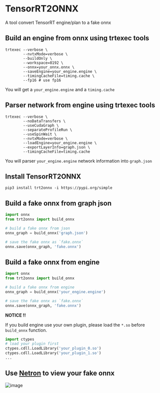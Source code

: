 # TensorRT2ONNX

A tool convert TensorRT engine/plan to a fake onnx

## Build an engine from onnx using trtexec tools

```shell
trtexec --verbose \
        --nvtxMode=verbose \
        --buildOnly \
        --workspace=8192 \
        --onnx=your_onnx.onnx \
        --saveEngine=your_engine.engine \
        --timingCacheFile=timing.cache \
        --fp16 # use fp16
```

You will get a `your_engine.engine` and a `timing.cache`

## Parser network from engine using trtexec tools

```shell
trtexec --verbose \
        --noDataTransfers \
        --useCudaGraph \
        --separateProfileRun \
        --useSpinWait \
        --nvtxMode=verbose \
        --loadEngine=your_engine.engine \
        --exportLayerInfo=graph.json \
        --timingCacheFile=timing.cache
```

You will parser `your_engine.engine` network information into `graph.json`

## Install TensorRT2ONNX

```shell
pip3 install trt2onnx -i https://pypi.org/simple
```

## Build a fake onnx from graph json

```python
import onnx
from trt2onnx import build_onnx

# build a fake onnx from json
onnx_graph = build_onnx('graph.json')

# save the fake onnx as `fake.onnx`
onnx.save(onnx_graph, 'fake.onnx')
```

## Build a fake onnx from engine

```python
import onnx
from trt2onnx import build_onnx

# build a fake onnx from engine
onnx_graph = build_onnx('your_engine.engine')

# save the fake onnx as `fake.onnx`
onnx.save(onnx_graph, 'fake.onnx')
```

**NOTICE !!**

If you build engine use your own plugin,
please load the `*.so` before `build_onnx` function.

```python
import ctypes
# load your plugin first
ctypes.cdll.LoadLibrary('your_plugin_0.so')
ctypes.cdll.LoadLibrary('your_plugin_1.so')
...
```

## Use [Netron](https://github.com/lutzroeder/netron) to view your fake onnx

![image](https://user-images.githubusercontent.com/92794867/199899590-4af79b85-2114-40f2-b43b-c8bcf71830e2.png)

